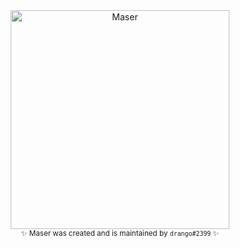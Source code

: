 <div align="center">
    <img src="https://user-images.githubusercontent.com/37003366/175791223-8c5dafdf-8a9b-46cd-8c01-e247fae11779.png" alt="Maser" width="350px">
    <br />
    <sub>✨ Maser was created and is maintained by <code>drango#2399</code> ✨</sub>
</div>
